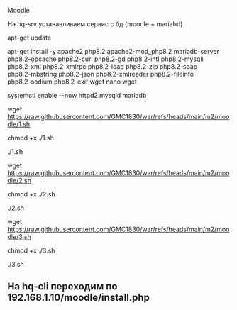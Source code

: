 Moodle

На hq-srv устанавливаем сервис с бд (moodle + mariabd)

apt-get update

apt-get install -y apache2 php8.2 apache2-mod_php8.2 mariadb-server \
php8.2-opcache php8.2-curl php8.2-gd php8.2-intl php8.2-mysqli \
php8.2-xml php8.2-xmlrpc php8.2-ldap php8.2-zip php8.2-soap \
 php8.2-mbstring php8.2-json php8.2-xmlreader php8.2-fileinfo \
php8.2-sodium php8.2-exif wget nano wget

systemctl enable --now httpd2 mysqld mariadb

wget https://raw.githubusercontent.com/GMC1830/war/refs/heads/main/m2/moodle/1.sh

chmod +x ./1.sh

./1.sh

wget https://raw.githubusercontent.com/GMC1830/war/refs/heads/main/m2/moodle/2.sh

chmod +x ./2.sh

./2.sh

wget https://raw.githubusercontent.com/GMC1830/war/refs/heads/main/m2/moodle/3.sh

chmod +x ./3.sh

./3.sh

## На hq-cli переходим по 192.168.1.10/moodle/install.php


